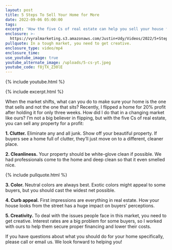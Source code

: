 ```yaml
---
layout: post
title: 5 Steps To Sell Your Home for More
date: 2022-09-06 05:00:00
tags:
excerpt: 'How the five Cs of real estate can help you sell your house for more. '
enclosure: >-
  https://vyralmarketing.s3.amazonaws.com/Justin+Udy/Videos/2022/5+Steps+To+Sell+Your+Home+for+More.mp4
pullquote: In a tough market, you need to get creative.
enclosure_type: video/mp4
enclosure_time:
use_youtube_image: true
youtube_alternate_image: /uploads/5-cs-yt.jpeg
youtube_code: f8jTX_Z30lE
---
```

{% include youtube.html %}

{% include excerpt.html %}

When the market shifts, what can you do to make sure your home is the one that sells and not the one that sits? Recently, I flipped a home for 20% profit after holding it for only three weeks. How did I do that in a changing market like ours? I’m not a big believer in flipping, but with the five Cs of real estate, you can sell any property for a profit:

**1\. Clutter.** Eliminate any and all junk. Show off your beautiful property. If buyers see a home full of clutter, they’ll just move on to a different, cleaner place.&nbsp;

**2\. Cleanliness.** Your property should be white-glove clean if possible. We had professionals come to the home and deep clean so that it even smelled nice.

{% include pullquote.html %}

**3\. Color.** Neutral colors are always best. Exotic colors might appeal to some buyers, but you should cast the widest net possible.&nbsp;

**4\. Curb appeal.** First impressions are everything in real estate. How your house looks from the street has a huge impact on buyers’ perceptions.&nbsp;

**5\. Creativity.** To deal with the issues people face in this market, you need to get creative. Interest rates are a big problem for some buyers, so I worked with ours to help them secure proper financing and lower their costs.&nbsp;

If you have questions about what you should do for your home specifically, please call or email us. We look forward to helping you\!